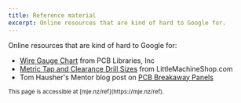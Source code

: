 ```yaml
---
title: Reference material
excerpt: Online resources that are kind of hard to Google for.
---
```


Online resources that are kind of hard to Google for:

* [Wire Gauge Chart](http://www.pcblibraries.com/downloads/Guidelines!ANSI_Wire_Gauge_Charts.asp) from PCB Libraries, Inc
* [Metric Tap and Clearance Drill Sizes](https://littlemachineshop.com/images/gallery/PDF/TapDrillSizes.pdf) from LittleMachineShop.com
* Tom Hausher's Mentor blog post on [PCB Breakaway Panels](https://blogs.mentor.com/tom-hausherr/blog/2011/06/23/pcb-design-perfection-starts-in-the-cad-library-part-19/)

<small>
This page is accessible at [mje.nz/ref](https://mje.nz/ref).
</small>
